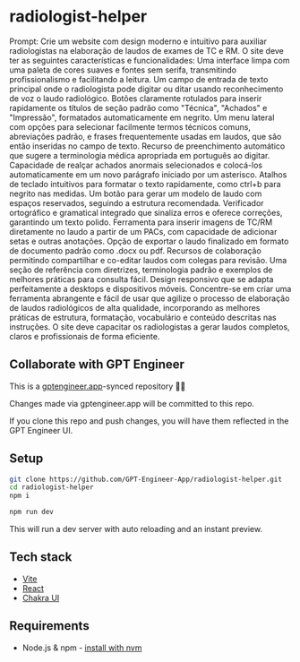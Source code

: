 # radiologist-helper

Prompt:
Crie um website com design moderno e intuitivo para auxiliar radiologistas na elaboração de laudos de exames de TC e RM. O site deve ter as seguintes características e funcionalidades:
Uma interface limpa com uma paleta de cores suaves e fontes sem serifa, transmitindo profissionalismo e facilitando a leitura.
Um campo de entrada de texto principal onde o radiologista pode digitar ou ditar usando reconhecimento de voz o laudo radiológico.
Botões claramente rotulados para inserir rapidamente os títulos de seção padrão como "Técnica", "Achados" e "Impressão", formatados automaticamente em negrito.
Um menu lateral com opções para selecionar facilmente termos técnicos comuns, abreviações padrão, e frases frequentemente usadas em laudos, que são então inseridas no campo de texto.
Recurso de preenchimento automático que sugere a terminologia médica apropriada em português ao digitar.
Capacidade de realçar achados anormais selecionados e colocá-los automaticamente em um novo parágrafo iniciado por um asterisco.
Atalhos de teclado intuitivos para formatar o texto rapidamente, como ctrl+b para negrito nas medidas.
Um botão para gerar um modelo de laudo com espaços reservados, seguindo a estrutura recomendada.
Verificador ortográfico e gramatical integrado que sinaliza erros e oferece correções, garantindo um texto polido.
Ferramenta para inserir imagens de TC/RM diretamente no laudo a partir de um PACs, com capacidade de adicionar setas e outras anotações.
Opção de exportar o laudo finalizado em formato de documento padrão como .docx ou pdf.
Recursos de colaboração permitindo compartilhar e co-editar laudos com colegas para revisão.
Uma seção de referência com diretrizes, terminologia padrão e exemplos de melhores práticas para consulta fácil.
Design responsivo que se adapta perfeitamente a desktops e dispositivos móveis.
Concentre-se em criar uma ferramenta abrangente e fácil de usar que agilize o processo de elaboração de laudos radiológicos de alta qualidade, incorporando as melhores práticas de estrutura, formatação, vocabulário e conteúdo descritas nas instruções. O site deve capacitar os radiologistas a gerar laudos completos, claros e profissionais de forma eficiente.


## Collaborate with GPT Engineer

This is a [gptengineer.app](https://gptengineer.app)-synced repository 🌟🤖

Changes made via gptengineer.app will be committed to this repo.

If you clone this repo and push changes, you will have them reflected in the GPT Engineer UI.

## Setup

```sh
git clone https://github.com/GPT-Engineer-App/radiologist-helper.git
cd radiologist-helper
npm i
```

```sh
npm run dev
```

This will run a dev server with auto reloading and an instant preview.

## Tech stack

- [Vite](https://vitejs.dev/)
- [React](https://react.dev/)
- [Chakra UI](https://chakra-ui.com/)

## Requirements

- Node.js & npm - [install with nvm](https://github.com/nvm-sh/nvm#installing-and-updating)
